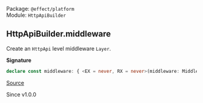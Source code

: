 Package: `@effect/platform`<br />
Module: `HttpApiBuilder`<br />

## HttpApiBuilder.middleware

Create an `HttpApi` level middleware `Layer`.

**Signature**

```ts
declare const middleware: { <EX = never, RX = never>(middleware: MiddlewareFn<never> | Effect.Effect<MiddlewareFn<never>, EX, RX>, options?: { readonly withContext?: false | undefined; }): Layer.Layer<never, EX, Exclude<RX, Scope>>; <R, EX = never, RX = never>(middleware: MiddlewareFn<never, R> | Effect.Effect<MiddlewareFn<never, R>, EX, RX>, options: { readonly withContext: true; }): Layer.Layer<never, EX, Exclude<HttpRouter.HttpRouter.ExcludeProvided<R> | RX, Scope>>; <ApiId extends string, Groups extends HttpApiGroup.HttpApiGroup.Any, Error, ErrorR, EX = never, RX = never>(api: HttpApi.HttpApi<ApiId, Groups, Error, ErrorR>, middleware: MiddlewareFn<NoInfer<Error>> | Effect.Effect<MiddlewareFn<NoInfer<Error>>, EX, RX>, options?: { readonly withContext?: false | undefined; }): Layer.Layer<never, EX, Exclude<RX, Scope>>; <ApiId extends string, Groups extends HttpApiGroup.HttpApiGroup.Any, Error, ErrorR, R, EX = never, RX = never>(api: HttpApi.HttpApi<ApiId, Groups, Error, ErrorR>, middleware: MiddlewareFn<NoInfer<Error>, R> | Effect.Effect<MiddlewareFn<NoInfer<Error>, R>, EX, RX>, options: { readonly withContext: true; }): Layer.Layer<never, EX, Exclude<HttpRouter.HttpRouter.ExcludeProvided<R> | RX, Scope>>; }
```

[Source](https://github.com/Effect-TS/effect/tree/main/packages/platform/src/HttpApiBuilder.ts#L910)

Since v1.0.0